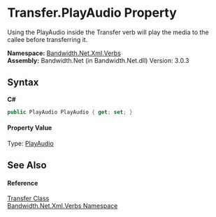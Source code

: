 ﻿# Transfer.PlayAudio Property 
 

Using the PlayAudio inside the Transfer verb will play the media to the callee before transferring it.

**Namespace:**&nbsp;<a href ="N_Bandwidth_Net_Xml_Verbs.md">Bandwidth.Net.Xml.Verbs</a><br />**Assembly:**&nbsp;Bandwidth.Net (in Bandwidth.Net.dll) Version: 3.0.3

## Syntax

**C#**<br />
``` C#
public PlayAudio PlayAudio { get; set; }
```


#### Property Value
Type: <a href ="T_Bandwidth_Net_Xml_Verbs_PlayAudio.md">PlayAudio</a>

## See Also


#### Reference
<a href ="T_Bandwidth_Net_Xml_Verbs_Transfer.md">Transfer Class</a><br /><a href ="N_Bandwidth_Net_Xml_Verbs.md">Bandwidth.Net.Xml.Verbs Namespace</a><br />